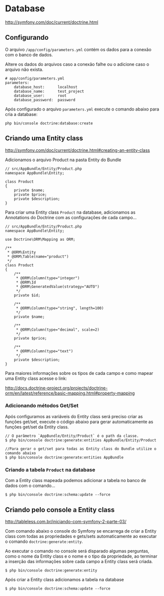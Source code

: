 # Database

http://symfony.com/doc/current/doctrine.html

## Configurando

O arquivo `/app/config/parameters.yml` contém os dados para a conexão com o banco de dados.

Altere os dados do arquivos caso a conexão falhe ou o adicione caso o arquivo não exista.

    # app/config/parameters.yml
    parameters:
        database_host:      localhost
        database_name:      test_project
        database_user:      root
        database_password:  password

Após configurado o arquivo `parameters.yml` execute o comando abaixo para cria a database:

    php bin/console doctrine:database:create



## Criando uma Entity class

http://symfony.com/doc/current/doctrine.html#creating-an-entity-class

Adicionamos o arquivo Product na pasta Entity do Bundle

    // src/AppBundle/Entity/Product.php
    namespace AppBundle\Entity;

    class Product
    {
        private $name;
        private $price;
        private $description;
    }

Para criar uma Entity class `Product` na database, adicionamos as Annotations do Doctrine 
com as configurações de cada campo...

    // src/AppBundle/Entity/Product.php
    namespace AppBundle\Entity;

    use Doctrine\ORM\Mapping as ORM;

    /**
     * @ORM\Entity
     * @ORM\Table(name="product")
     */
    class Product
    {
        /**
         * @ORM\Column(type="integer")
         * @ORM\Id
         * @ORM\GeneratedValue(strategy="AUTO")
         */
        private $id;

        /**
         * @ORM\Column(type="string", length=100)
         */
        private $name;

        /**
         * @ORM\Column(type="decimal", scale=2)
         */
        private $price;

        /**
         * @ORM\Column(type="text")
         */
        private $description;
    }

Para maiores informações sobre os tipos de cada campo e como mapear uma Entity class acesse o link:

http://docs.doctrine-project.org/projects/doctrine-orm/en/latest/reference/basic-mapping.html#property-mapping



### Adicionando métodos Get/Set

Após configuramos as variáveis do Entity class será preciso criar as funções get/set, execute o 
código abaixo para gerar automaticamente as funções get/set da Entity class.

    // O parâmetro `AppBundle/Entity/Product` é o path da classe.
    $ php bin/console doctrine:generate:entities AppBundle/Entity/Product

    //Para gerar o get/set para todas as Entity class do Bundle utilize o comando abaixo
    $ php bin/console doctrine:generate:entities AppBundle



### Criando a tabela `Product` na database

Com a Entity class mapeada podemos adicionar a tabela no banco de dados com o comando...

    $ php bin/console doctrine:schema:update --force



## Criando pelo console a Entity class

http://tableless.com.br/iniciando-com-symfony-2-parte-03/

Com comando abaixo o console do Symfony se encarrega de criar a Entity class com todas as
propriedades e gets/sets automaticamente ao executar o comando `doctrine:generate:entity`.

Ao executar o comando no console será disparado algumas perguntas, como o nome da Entity class 
e o nome e o tipo da propriedade, ao terminar a inserção das informações sobre cada campo a 
Entity class será criada.

    $ php bin/console doctrine:generate:entity

Após criar a Entity class adicionamos a tabela na database

    $ php bin/console doctrine:schema:update --force


